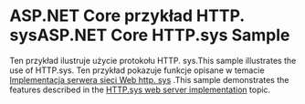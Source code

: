 # <a name="aspnet-core-httpsys-sample"></a><span data-ttu-id="cfc4f-101">ASP.NET Core przykład HTTP. sys</span><span class="sxs-lookup"><span data-stu-id="cfc4f-101">ASP.NET Core HTTP.sys Sample</span></span>

<span data-ttu-id="cfc4f-102">Ten przykład ilustruje użycie protokołu HTTP. sys.</span><span class="sxs-lookup"><span data-stu-id="cfc4f-102">This sample illustrates the use of HTTP.sys.</span></span> <span data-ttu-id="cfc4f-103">Ten przykład pokazuje funkcje opisane w temacie [Implementacja serwera sieci Web http. sys](https://docs.microsoft.com/aspnet/core/fundamentals/servers/httpsys) .</span><span class="sxs-lookup"><span data-stu-id="cfc4f-103">This sample demonstrates the features described in the [HTTP.sys web server implementation](https://docs.microsoft.com/aspnet/core/fundamentals/servers/httpsys) topic.</span></span>
